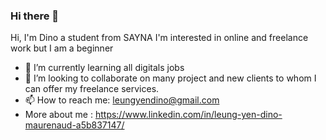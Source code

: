### Hi there 👋

Hi, I'm Dino a student from SAYNA 
I'm interested in online and freelance work but I am a beginner
- 🌱 I’m currently learning all digitals jobs
- 👯 I’m looking to collaborate on many project and new clients to whom I can offer my freelance services.
- 📫 How to reach me: leungyendino@gmail.com
- More about me : https://www.linkedin.com/in/leung-yen-dino-maurenaud-a5b837147/

